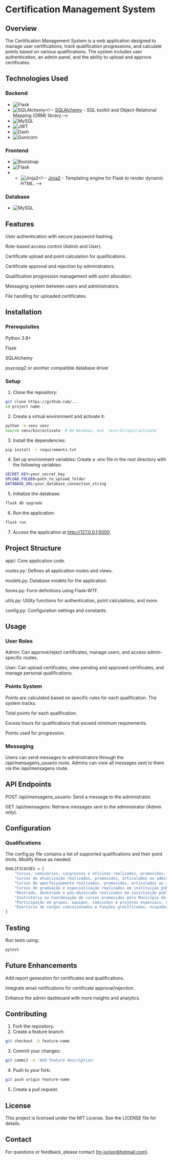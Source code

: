 # Certification Management System

## Overview

The Certification Management System is a web application designed to manage user certifications, track qualification progressions, and calculate points based on various qualifications. The system includes user authentication, an admin panel, and the ability to upload and approve certificates.

## Technologies Used

### Backend
- ![Flask](https://img.shields.io/badge/-Flask-000?logo=flask&logoColor=white&style=for-the-badge)<!-- [Flask](https://flask.palletsprojects.com/)-->
- ![SQLAlchemy](https://img.shields.io/badge/-SQLAlchemy-5A9BD5?logo=data:image/png;base64,...)<!-- [SQLAlchemy](https://www.sqlalchemy.org/) - SQL toolkit and Object-Relational Mapping (ORM) library.-->
- ![MySQL](https://img.shields.io/badge/-MySQL-4479A1?logo=mysql&logoColor=white&style=for-the-badge)<!-- [MySQL](https://www.mysql.com/)-->
- ![JWT](https://img.shields.io/badge/-JWT-000?logo=jsonwebtokens&logoColor=white&style=for-the-badge)<!-- [JWT (JSON Web Tokens)](https://jwt.io/)-->
- ![Dash](https://img.shields.io/badge/-Dash-00BFFF?logo=plotly&logoColor=white&style=for-the-badge) <!--[Dash](https://dash.plotly.com/) -->
- ![Gunicorn](https://img.shields.io/badge/-Gunicorn-499848?logo=gunicorn&logoColor=white&style=for-the-badge)<!-- [Gunicorn](https://gunicorn.org/) - Python WSGI HTTP Server.-->

### Frontend
- ![Bootstrap](https://img.shields.io/badge/-Bootstrap-563D7C?logo=bootstrap&logoColor=white&style=for-the-badge)<!-- [Bootstrap](https://getbootstrap.com/) - Frontend framework for responsive design. -->
- ![Flask](https://img.shields.io/badge/-Flask-000?logo=flask&logoColor=white&style=for-the-badge)<!-- [Flask](https://flask.palletsprojects.com/) - Python web framework used for backend APIs and server-side rendered frontend. -->
- - ![Jinja2](https://img.shields.io/badge/-Jinja2-B41717?logo=data:image/png;base64,...)<!-- [Jinja2](https://jinja.palletsprojects.com/) - Templating engine for Flask to render dynamic HTML. -->

### Database
- ![MySQL](https://img.shields.io/badge/-MySQL-4479A1?logo=mysql&logoColor=white&style=for-the-badge)<!-- [MySQL](https://www.mysql.com/) - Relational database management system. -->


## Features

User authentication with secure password hashing.

Role-based access control (Admin and User).

Certificate upload and point calculation for qualifications.

Certificate approval and rejection by administrators.

Qualification progression management with point allocation.

Messaging system between users and administrators.

File handling for uploaded certificates.

## Installation
### Prerequisites

Python 3.8+

Flask

SQLAlchemy

psycopg2 or another compatible database driver

### Setup

1. Clone the repository:
``` bash
git clone https://github.com/...
cd project name
```
2. Create a virtual environment and activate it:
``` bash
python -m venv venv
source venv/bin/activate  # On Windows, use `venv\Scripts\activate`
```

3. Install the dependencies:
``` bash
pip install -r requirements.txt
```
4. Set up environment variables:
Create a .env file in the root directory with the following variables:
``` bash
SECRET_KEY=your_secret_key
UPLOAD_FOLDER=path_to_upload_folder
DATABASE_URL=your_database_connection_string
```
5. Initialize the database:
```bash
flask db upgrade
```
6. Run the application:
```bash
flask run
```
7. Access the application at http://127.0.0.1:5000.

## Project Structure

app/: Core application code.

routes.py: Defines all application routes and views.

models.py: Database models for the application.

forms.py: Form definitions using Flask-WTF.

utils.py: Utility functions for authentication, point calculations, and more.

config.py: Configuration settings and constants.

## Usage
### User Roles
Admin: Can approve/reject certificates, manage users, and access admin-specific routes.

User: Can upload certificates, view pending and approved certificates, and manage personal qualifications.

### Points System
Points are calculated based on specific rules for each qualification. The system tracks:

Total points for each qualification.

Excess hours for qualifications that exceed minimum requirements.

Points used for progression.

### Messaging
Users can send messages to administrators through the /api/mensagens_usuario route. Admins can view all messages sent to them via the /api/mensagens route.

## API Endpoints
POST /api/mensagens_usuario: Send a message to the administrator.

GET /api/mensagens: Retrieve messages sent to the administrator (Admin only).

## Configuration
### Qualifications
The config.py file contains a list of supported qualifications and their point limits. Modify these as needed:
```bash
QUALIFICACOES = [
    "Cursos, seminários, congressos e oficinas realizados, promovidos, articulados ou admitidos pelo Município do Recife.",
    "Cursos de atualização realizados, promovidos, articulados ou admitidos pelo Município do Recife.",
    "Cursos de aperfeiçoamento realizados, promovidos, articulados ou admitidos pelo Município do Recife.",
    "Cursos de graduação e especialização realizados em instituição pública ou privada, reconhecida pelo MEC.",
    "Mestrado, doutorado e pós-doutorado realizados em instituição pública ou privada, reconhecida pelo MEC.",
    "Instrutoria ou Coordenação de cursos promovidos pelo Município do Recife.",
    "Participação em grupos, equipes, comissões e projetos especiais, no âmbito do Município do Recife, formalizados por ato oficial.",
    "Exercício de cargos comissionados e funções gratificadas, ocupados, exclusivamente, no âmbito do Poder Executivo Municipal."
]
```

## Testing
Run tests using:
```bash
pytest
```

## Future Enhancements
Add report generation for certificates and qualifications.

Integrate email notifications for certificate approval/rejection.

Enhance the admin dashboard with more insights and analytics.


## Contributing

1. Fork the repository.
2. Create a feature branch:
```bash
git checkout -b feature-name
```
3. Commit your changes:
```bash
git commit -m 'Add feature description'
```
4. Push to your fork:
```bash
git push origin feature-name
```

5. Create a pull request.

## License
This project is licensed under the MIT License. See the LICENSE file for details.

## Contact
For questions or feedback, please contact [tn-junior@hotmail.com].


